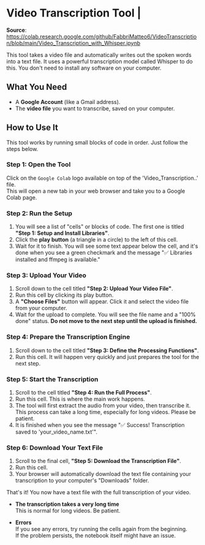 # Video Transcription Tool | 

**Source**: https://colab.research.google.com/github/FabbriMatteo6/VideoTranscription/blob/main/Video_Transcription_with_Whisper.ipynb

This tool takes a video file and automatically writes out the spoken words into a text file. It uses a powerful transcription model called Whisper to do this. You don't need to install any software on your computer.

## What You Need

*   A **Google Account** (like a Gmail address).
*   The **video file** you want to transcribe, saved on your computer.

## How to Use It

This tool works by running small blocks of code in order. Just follow the steps below.

### Step 1: Open the Tool

 Click on the `Google Colab` logo available on top of the 'Video_Transcription..' file.  
 This will open a new tab in your web browser and take you to a Google Colab page.

### Step 2: Run the Setup

1.  You will see a list of "cells" or blocks of code. The first one is titled **"Step 1: Setup and Install Libraries"**.
2.  Click the **play button** (a triangle in a circle) to the left of this cell.
3.  Wait for it to finish. You will see some text appear below the cell, and it's done when you see a green checkmark and the message "✅ Libraries installed and ffmpeg is available."

### Step 3: Upload Your Video

1.  Scroll down to the cell titled **"Step 2: Upload Your Video File"**.
2.  Run this cell by clicking its play button.
3.  A **"Choose Files"** button will appear. Click it and select the video file from your computer.
4.  Wait for the upload to complete. You will see the file name and a "100% done" status. **Do not move to the next step until the upload is finished.**

### Step 4: Prepare the Transcription Engine

1.  Scroll down to the cell titled **"Step 3: Define the Processing Functions"**.
2.  Run this cell. It will happen very quickly and just prepares the tool for the next step.

### Step 5: Start the Transcription

1.  Scroll to the cell titled **"Step 4: Run the Full Process"**.
2.  Run this cell. This is where the main work happens.
3.  The tool will first extract the audio from your video, then transcribe it. This process can take a long time, especially for long videos. Please be patient.
4.  It is finished when you see the message "✅ Success! Transcription saved to 'your_video_name.txt'".

### Step 6: Download Your Text File

1.  Scroll to the final cell, **"Step 5: Download the Transcription File"**.
2.  Run this cell.
3.  Your browser will automatically download the text file containing your transcription to your computer's "Downloads" folder.

That's it! You now have a text file with the full transcription of your video.


* **The transcription takes a very long time**  
  This is normal for long videos. Be patient.

* **Errors**  
  If you see any errors, try running the cells again from the beginning.  
  If the problem persists, the notebook itself might have an issue.
